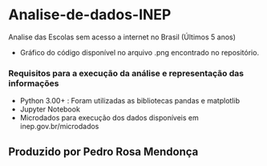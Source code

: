 # Analise-de-dados-INEP
Analise das Escolas sem acesso a internet no Brasil (Últimos 5 anos)
- Gráfico do código disponível no arquivo .png encontrado no repositório.


### Requisitos para a execução da análise e representação das informações
- Python 3.00+ : Foram utilizadas as bibliotecas pandas e matplotlib
- Jupyter Notebook
- Microdados para execução dos dados disponíveis em inep.gov.br/microdados

## Produzido por Pedro Rosa Mendonça
